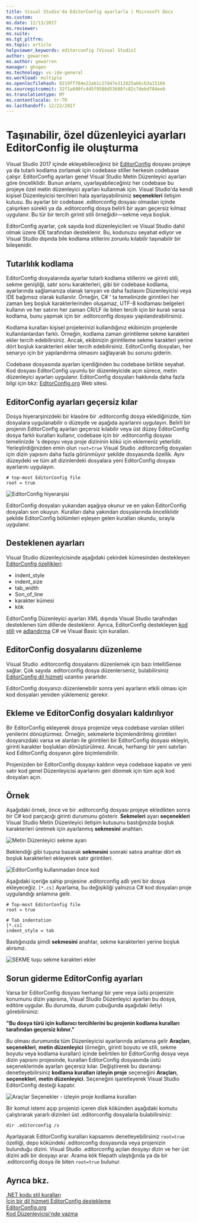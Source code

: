```yaml
---
title: Visual Studio'da EditorConfig ayarlarla | Microsoft Docs
ms.custom: 
ms.date: 12/13/2017
ms.reviewer: 
ms.suite: 
ms.tgt_pltfrm: 
ms.topic: article
helpviewer_keywords: editorconfig [Visual Studio]
author: gewarren
ms.author: gewarren
manager: ghogen
ms.technology: vs-ide-general
ms.workload: multiple
ms.openlocfilehash: 0219ff704e22ab1c27d47e312825a66cb3a15166
ms.sourcegitcommit: 32f1a690fc445f9586d53698fc82c7debd784eeb
ms.translationtype: MT
ms.contentlocale: tr-TR
ms.lasthandoff: 12/22/2017
---
```

# <a name="create-portable-custom-editor-settings-with-editorconfig"></a>Taşınabilir, özel düzenleyici ayarları EditorConfig ile oluşturma

Visual Studio 2017 içinde ekleyebileceğiniz bir [EditorConfig](http://editorconfig.org/) dosyası projeye ya da tutarlı kodlama zorlamak için codebase stiller herkesin codebase çalışır. EditorConfig ayarları genel Visual Studio Metin Düzenleyici ayarları göre önceliklidir. Bunun anlamı, uyarlayabileceğiniz her codebase bu projeye özel metin düzenleyici ayarları kullanmak için. Visual Studio'da kendi kişisel Düzenleyicisi tercihleri hala ayarlayabilirsiniz **seçenekleri** iletişim kutusu. Bu ayarlar bir codebase .editorconfig dosyası olmadan içinde çalışırken sürekli ya da .editorconfig dosya belirli bir ayarı geçersiz kılmaz uygulanır. Bu tür bir tercih girinti stili örneğidir&mdash;sekme veya boşluk.

EditorConfig ayarlar, çok sayıda kod düzenleyicileri ve Visual Studio dahil olmak üzere IDE tarafından desteklenir. Bu, kodunuzu seyahat ediyor ve Visual Studio dışında bile kodlama stillerini zorunlu kılabilir taşınabilir bir bileşenidir.

## <a name="coding-consistency"></a>Tutarlılık kodlama

EditorConfig dosyalarında ayarlar tutarlı kodlama stillerini ve girinti stili, sekme genişliği, satır sonu karakterleri, gibi bir codebase kodlama, ayarlarında sağlamanıza olanak tanıyan ve daha fazlasını Düzenleyicisi veya IDE bağımsız olarak kullanılır. Örneğin, C# ' ta temelinizde girintileri her zaman beş boşluk karakterlerinden oluşamaz, UTF-8 kodlaması belgeleri kullanın ve her satırın her zaman CR/LF ile biten tercih için bir kuralı varsa kodlama, bunu yapmak için bir .editorconfig dosyası yapılandırabilirsiniz.

Kodlama kuralları kişisel projelerinizi kullandığınız ekibinizin projelerde kullanılanlardan farklı. Örneğin, kodlama zaman girintileme sekme karakteri ekler tercih edebilirsiniz. Ancak, ekibinizin girintileme sekme karakteri yerine dört boşluk karakterleri ekler tercih edebilirsiniz. EditorConfig dosyaları, her senaryo için bir yapılandırma olmasını sağlayarak bu sorunu giderin.

Codebase dosyasında ayarları içerdiğinden bu codebase birlikte seyahat. Kod dosyası EditorConfig uyumlu bir düzenleyicide açın sürece, metin düzenleyici ayarları uygulanır. EditorConfig dosyaları hakkında daha fazla bilgi için bkz: [EditorConfig.org](http://editorconfig.org/) Web sitesi.

## <a name="override-editorconfig-settings"></a>EditorConfig ayarları geçersiz kılar

Dosya hiyerarşinizdeki bir klasöre bir .editorconfig dosya eklediğinizde, tüm dosyalara uygulanabilir o düzeyde ve aşağıda ayarlarını uygulayın. Belirli bir projenin EditorConfig ayarları geçersiz kılabilir veya üst düzey EditorConfig dosya farklı kuralları kullanır, codebase için bir .editorconfig dosyası temelinizde 's depoyu veya proje dizininin kökü için eklemeniz yeterlidir. Yerleştirdiğinizden emin olun ```root=true``` Visual Studio .editorconfig dosyaları için dizin yapısını daha fazla görünmüyor şekilde dosyasında özellik. Aynı düzeydeki ve tüm alt dizinlerdeki dosyalara yeni EditorConfig dosyası ayarlarını uygulayın.

```
# top-most EditorConfig file
root = true
```

![EditorConfig hiyerarşisi](../ide/media/vside_editorconfig_hierarchy.png)

EditorConfig dosyaları yukarıdan aşağıya okunur ve en yakın EditorConfig dosyaları son okuyun. Kuralları daha yakından dosyalarında önceliklidir şekilde EditorConfig bölümleri eşleşen gelen kuralları okundu, sırayla uygulanır.

## <a name="supported-settings"></a>Desteklenen ayarları

Visual Studio düzenleyicisinde aşağıdaki çekirdek kümesinden destekleyen [EditorConfig özellikleri](http://editorconfig.org/#supported-properties):

- indent_style
- indent_size
- tab_width
- Son\_of_line
- karakter kümesi
- kök

EditorConfig Düzenleyici ayarları XML dışında Visual Studio tarafından desteklenen tüm dillerde desteklenir. Ayrıca, EditorConfig destekleyen [kod stili](../ide/editorconfig-code-style-settings-reference.md) ve [adlandırma](../ide/editorconfig-naming-conventions.md) C# ve Visual Basic için kuralları.

## <a name="editing-editorconfig-files"></a>EditorConfig dosyalarını düzenleme

Visual Studio .editorconfig dosyalarını düzenlemek için bazı IntelliSense sağlar. Çok sayıda .editorconfig dosya düzenlerseniz, bulabilirsiniz [EditorConfig dil hizmeti](https://marketplace.visualstudio.com/items?itemName=MadsKristensen.EditorConfig) uzantısı yararlıdır.

EditorConfig dosyanızı düzenlenebilir sonra yeni ayarların etkili olması için kod dosyaları yeniden yüklemeniz gerekir.

## <a name="adding-and-removing-editorconfig-files"></a>Ekleme ve EditorConfig dosyaları kaldırılıyor

Bir EditorConfig ekleyerek dosya projenize veya codebase varolan stilleri yenilerini dönüştürmez. Örneğin, sekmelerle biçimlendirilmiş girintileri dosyanızdaki varsa ve alanları ile girintileri bir EditorConfig dosyası ekleyin, girinti karakter boşlukları dönüştürülmez. Ancak, herhangi bir yeni satırları kod EditorConfig dosyanın göre biçimlendirilir.

Projenizden bir EditorConfig dosyayı kaldırın veya codebase kapatın ve yeni satır kod genel Düzenleyicisi ayarlarını geri dönmek için tüm açık kod dosyaları açın.

## <a name="example"></a>Örnek

Aşağıdaki örnek, önce ve bir .editorconfig dosyası projeye ekledikten sonra bir C# kod parçacığı girinti durumunu gösterir. **Sekmeleri** ayarı **seçenekleri** Visual Studio Metin Düzenleyici iletişim kutusunu bastığınızda boşluk karakterleri üretmek için ayarlanmış **sekmesini** anahtarı.

![Metin Düzenleyici sekme ayarı](../ide/media/vside_editorconfig_tabsetting.png)

Beklendiği gibi tuşuna basarak **sekmesini** sonraki satıra anahtar dört ek boşluk karakterleri ekleyerek satır girintileri.

![EditorConfig kullanmadan önce kod](../ide/media/vside_editorconfig_before.png)

Aşağıdaki içeriğe sahip projesine .editorconfig adlı yeni bir dosya ekleyeceğiz. `[*.cs]` Ayarlama, bu değişikliği yalnızca C# kod dosyaları proje uygulandığı anlamına gelir.

```
# Top-most EditorConfig file
root = true

# Tab indentation
[*.cs]
indent_style = tab
```

Bastığınızda şimdi **sekmesini** anahtar, sekme karakterleri yerine boşluk alırsınız.

![SEKME tuşu sekme karakteri ekler](../ide/media/vside_editorconfig_tab.png)

## <a name="troubleshooting-editorconfig-settings"></a>Sorun giderme EditorConfig ayarları

Varsa bir EditorConfig dosyası herhangi bir yere veya üstü projenizin konumunu dizin yapısına, Visual Studio Düzenleyici ayarları bu dosya, editöre uygular. Bu durumda, durum çubuğunda aşağıdaki iletiyi görebilirsiniz:

   **"Bu dosya türü için kullanıcı tercihlerini bu projenin kodlama kuralları tarafından geçersiz kılınır."**

Bu olması durumunda tüm Düzenleyicisi ayarlarında anlamına gelir **Araçları**, **seçenekleri**, **metin düzenleyici** (örneğin, girinti boyutu ve stili, sekme boyutu veya kodlama kuralları) içinde belirtilen bir EditorConfig dosya veya dizin yapısını projesinde, kuralları EditorConfig dosyasında üstü seçeneklerinde ayarları geçersiz kılar. Değiştirerek bu davranışı denetleyebilirsiniz **kodlama kuralları izleyin proje** seçeneğini **Araçları**, **seçenekleri**, **metin düzenleyici**. Seçeneğini işaretleyerek Visual Studio EditorConfig desteği kapatır.

![Araçlar Seçenekler - izleyin proje kodlama kuralları](media/coding_conventions_option.png)

Bir komut istemi açıp projenizi içeren disk kökünden aşağıdaki komutu çalıştırarak yararlı dizinleri üst .editorconfig dosyalarla bulabilirsiniz:

```
dir .editorconfig /s
```

Ayarlayarak EditorConfig kuralları kapsamını denetleyebilirsiniz ```root=true``` özelliği, depo kökündeki .editorconfig dosyasında veya projenizin bulunduğu dizini. Visual Studio .editorconfig açılan dosyayı dizin ve her üst dizini adlı bir dosyayı arar. Arama kök filepath ulaştığında ya da bir .editorconfig dosya ile biten ```root=true``` bulunur.

## <a name="see-also"></a>Ayrıca bkz.

[.NET kodu stil kuralları](../ide/editorconfig-code-style-settings-reference.md)  
[İçin bir dil hizmeti EditorConfig destekleme](../extensibility/supporting-editorconfig.md)  
[EditorConfig.org](http://editorconfig.org/)  
[Kod Düzenleyicisi'nde yazma](writing-code-in-the-code-and-text-editor.md)